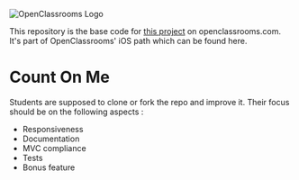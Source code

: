 ![OpenClassrooms Logo](https://upload.wikimedia.org/wikipedia/fr/0/0d/Logo_OpenClassrooms.png)

This repository is the base code for [this project](https://openclassrooms.com/fr/projects/66/assignment) on openclassrooms.com.
It's part of OpenClassrooms' iOS path which can be found here.

# Count On Me
Students are supposed to clone or fork the repo and improve it. Their focus should be on the following aspects :
- Responsiveness
- Documentation
- MVC compliance
- Tests
- Bonus feature
